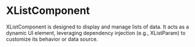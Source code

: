 # XListComponent
XListComponent is  designed to display and manage lists of data. It acts as a dynamic UI element, leveraging dependency injection (e.g., XListParam) to customize its behavior or data source.
